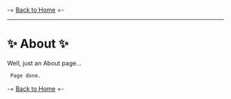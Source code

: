 -= [Back to Home](https://funlw65.github.io/) =-

<hr />

#  :sparkles: About  :sparkles:
Well, just an About page...

```markdown
 Page done.
```
-= [Back to Home](https://funlw65.github.io/) =-
